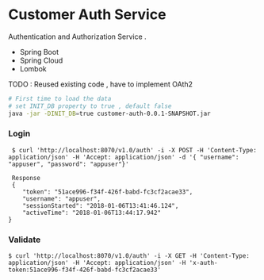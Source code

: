 # Customer Auth Service

Authentication and Authorization Service .

 - Spring Boot
 - Spring Cloud
 - Lombok   

 TODO : Reused existing code , have to implement OAth2
 
 ```sh
 # First time to load the data
 # set INIT_DB property to true , default false
 java -jar -DINIT_DB=true customer-auth-0.0.1-SNAPSHOT.jar
 ```
 
### Login
```
 $ curl 'http://localhost:8070/v1.0/auth' -i -X POST -H 'Content-Type: application/json' -H 'Accept: application/json' -d '{ "username": "appuser", "password": "appuser"}'
 
 Response
 {
    "token": "51ace996-f34f-426f-babd-fc3cf2acae33",
    "username": "appuser",
    "sessionStarted": "2018-01-06T13:41:46.124",
    "activeTime": "2018-01-06T13:44:17.942"
}

 ```
 
### Validate

```
$ curl 'http://localhost:8070/v1.0/auth' -i -X GET -H 'Content-Type: application/json' -H 'Accept: application/json' -H 'x-auth-token:51ace996-f34f-426f-babd-fc3cf2acae33'

```